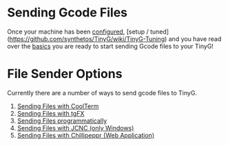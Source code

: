 Sending Gcode Files
===
Once your machine has been [configured](https://github.com/synthetos/TinyG/wiki/TinyG-Configuration), [setup / tuned] (https://github.com/synthetos/TinyG/wiki/TinyG-Tuning) and you have read over the [basics](https://github.com/synthetos/TinyG/wiki#tinyg-basic-pages) you are ready to start sending Gcode files to your TinyG!

File Sender Options
====
Currently there are a number of ways to send gcode files to TinyG.<br>
1. [Sending Files with CoolTerm](https://github.com/synthetos/TinyG/wiki/TinyG-Sending-Files-with-CoolTerm)<br>
2. [Sending Files with tgFX](https://github.com/synthetos/TinyG/wiki/TinyG-Sending-Files-with-tgFX)<br>
3. [Sending Files programmatically](https://github.com/synthetos/TinyG/wiki/Tinyg-Communications-Programming)<br>
4. [Sending Files with JCNC (only Windows)](http://www.jtronics.de/software/jcnc-cnc-steuerung.html)<br>
5. [Sending Files with Chillipeppr (Web Application)](https://github.com/synthetos/TinyG/wiki/Chilipeppr)